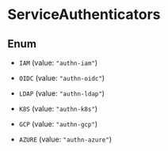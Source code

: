 

# ServiceAuthenticators

## Enum


* `IAM` (value: `"authn-iam"`)

* `OIDC` (value: `"authn-oidc"`)

* `LDAP` (value: `"authn-ldap"`)

* `K8S` (value: `"authn-k8s"`)

* `GCP` (value: `"authn-gcp"`)

* `AZURE` (value: `"authn-azure"`)



